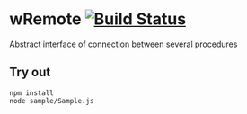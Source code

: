 
# wRemote [![Build Status](https://travis-ci.org/Wandalen/wRemote.svg?branch=master)](https://travis-ci.org/Wandalen/wRemote)

Abstract interface of connection between several procedures

## Try out
```
npm install
node sample/Sample.js
```
